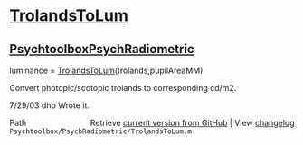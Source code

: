 # [TrolandsToLum](TrolandsToLum)
## [Psychtoolbox](Psychtoolbox)[PsychRadiometric](PsychRadiometric)

luminance = [TrolandsToLum](TrolandsToLum)(trolands,pupilAreaMM)  
  
Convert photopic/scotopic trolands to corresponding cd/m2.  
  
7/29/03  dhb  Wrote it.  




<div class="code_header" style="text-align:right;">
  <span style="float:left;">Path&nbsp;&nbsp;</span> <span class="counter">Retrieve <a href=
  "https://raw.github.com/Psychtoolbox-3/Psychtoolbox-3/beta/Psychtoolbox/PsychRadiometric/TrolandsToLum.m">current version from GitHub</a> | View <a href=
  "https://github.com/Psychtoolbox-3/Psychtoolbox-3/commits/beta/Psychtoolbox/PsychRadiometric/TrolandsToLum.m">changelog</a></span>
</div>
<div class="code">
  <code>Psychtoolbox/PsychRadiometric/TrolandsToLum.m</code>
</div>

